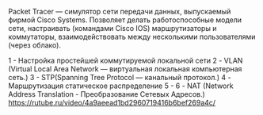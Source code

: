Packet Tracer — симулятор сети передачи данных, выпускаемый фирмой Cisco Systems. Позволяет делать работоспособные модели сети, настраивать (командами Cisco IOS) маршрутизаторы и коммутаторы, взаимодействовать между несколькими пользователями (через облако).

1 - Настройка простейшей коммутируемой локальной сети
2 - VLAN (Virtual Local Area Network — виртуальная локальная компьютерная сеть.)
3 - STP(Spanning Tree Protocol — канальный протокол.)
4 - Маршрутизация статическое распределение
5 -
6 - NAT (Network Address Translation - Преобразование Сетевых Адресов.) https://rutube.ru/video/4a9aeead1bd2960719416b6bef269a4c/
